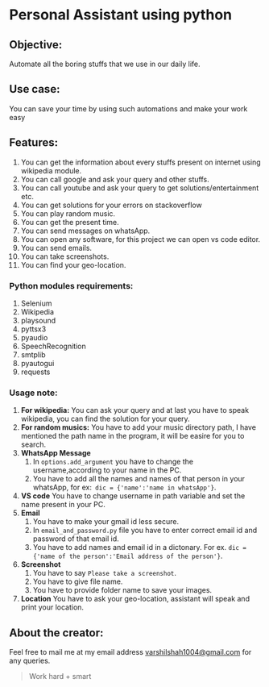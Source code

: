 # Personal Assistant using python

## Objective:
Automate all the boring stuffs that we use in our daily life.

## Use case:
You can save your time by using such automations and make your work easy

## Features:
1. You can get the information about every stuffs present on internet using wikipedia module.
2. You can call google and ask your query and other stuffs.
3. You can call youtube and ask your query to get solutions/entertainment etc.
4. You can get solutions for your errors on stackoverflow
5. You can play random music.
6. You can get the present time.
7. You can send messages on whatsApp.
8. You can open any software, for this project we can open vs code editor.
9. You can send emails.
10. You can take screenshots.
11. You can find your geo-location.

### Python modules requirements:
1. Selenium
2. Wikipedia
3. playsound
4. pyttsx3
5. pyaudio
6. SpeechRecognition
7. smtplib
8. pyautogui
9. requests

### Usage note:
1. **For wikipedia:**
    You can ask your query and at last you have to speak wikipedia, you can find the solution for your query.
2. **For random musics:**
    You have to add your music directory path, I have mentioned the path name in the program, it will be easire for you to search.
3. **WhatsApp Message**
    1. In `options.add_argument` you have to change the username,according to your name in the PC.
    2. You have to add all the names and names of that person in your whatsApp, for ex:` dic = {'name':'name in whatsApp'}`.
4. **VS code**
    You have to change username in path variable and set the name present in your PC.
5. **Email**
    1. You have to make your gmail id less secure.
    2. In `email_and_password.py` file you have to enter correct email id and password of that email id.
    3. You have to add names and email id in a dictonary.
    For ex. `dic = {'name of the person':'Email address of the person'}`.
6. **Screenshot**
    1. You have to say `Please take a screenshot`.
    2. You have to give file name.
    3. You have to provide folder name to save your images.
7. **Location**
    You have to ask your geo-location, assistant will speak and print your location.

## About the creator:
Feel free to mail me at my email address [varshilshah1004@gmail.com](mailto:varshilshah1004@gmail.com "Varshil Shah") for any queries.

>Work hard + smart

